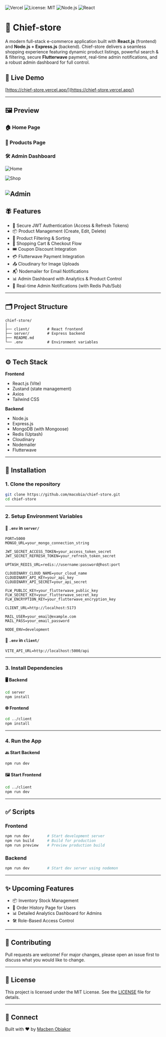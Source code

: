 ![Vercel](https://img.shields.io/badge/Hosted%20on-Vercel-black?logo=vercel)
![License: MIT](https://img.shields.io/badge/License-MIT-yellow.svg)
![Node.js](https://img.shields.io/badge/Backend-Node.js-green)
![React](https://img.shields.io/badge/Frontend-React-blue)

# 💼 Chief-store

A modern full-stack e-commerce application built with **React.js** (frontend) and **Node.js + Express.js** (backend). Chief-store delivers a seamless shopping experience featuring dynamic product listings, powerful search & & filtering, secure **Flutterwave** payment, real-time admin notifications, and a robust admin dashboard for full control.

## 🚀 Live Demo

[https://chief-store.vercel.app/](https://chief-store.vercel.app/)

---

## 🖼️ Preview

### 🏠 Home Page

### 👒 Products Page

### 🛠️ Admin Dashboard
![Home](https://res.cloudinary.com/dxrykhupk/image/upload/v1748768703/screenshot_3_dtkb9f.jpg)

![Shop](https://res.cloudinary.com/dxrykhupk/image/upload/v1748768703/screenshot_11_pp1jne.jpg)

![Admin](https://res.cloudinary.com/dxrykhupk/image/upload/v1748768703/screenshot_12_g7azwy.jpg)
---

## 🪰 Features

* 🔐 Secure JWT Authentication (Access & Refresh Tokens)
* 📦 Product Management (Create, Edit, Delete)
* 👞 Product Filtering & Sorting
* 👚 Shopping Cart & Checkout Flow
* 🎟️ Coupon Discount Integration
* 💳 Flutterwave Payment Integration
* 📤 Cloudinary for Image Uploads
* 📬 Nodemailer for Email Notifications
* 📊 Admin Dashboard with Analytics & Product Control
* 🔔 Real-time Admin Notifications (with Redis Pub/Sub)

---

## 🗂️ Project Structure

```
chief-store/
│
├── client/        # React frontend
├── server/        # Express backend
├── README.md
└── .env           # Environment variables
```

---

## ⚙️ Tech Stack

**Frontend**

* React.js (Vite)
* Zustand (state management)
* Axios
* Tailwind CSS

**Backend**

* Node.js
* Express.js
* MongoDB (with Mongoose)
* Redis (Uptash)
* Cloudinary
* Nodemailer
* Flutterwave

---

## 🔧 Installation

### 1. Clone the repository

```bash
git clone https://github.com/macobia/chief-store.git
cd chief-store
```

---

### 2. Setup Environment Variables

#### 📁 `.env` in `server/`

```env
PORT=5000
MONGO_URL=your_mongo_connection_string

JWT_SECRET_ACCESS_TOKEN=your_access_token_secret
JWT_SECRET_REFRESH_TOKEN=your_refresh_token_secret

UPTASH_REDIS_URL=redis://username:password@host:port

CLOUDINARY_CLOUD_NAME=your_cloud_name
CLOUDINARY_API_KEY=your_api_key
CLOUDINARY_API_SECRET=your_api_secret

FLW_PUBLIC_KEY=your_flutterwave_public_key
FLW_SECRET_KEY=your_flutterwave_secret_key
FLW_ENCRYPTION_KEY=your_flutterwave_encryption_key

CLIENT_URL=http://localhost:5173

MAIL_USER=your_email@example.com
MAIL_PASS=your_email_password

NODE_ENV=development
```

#### 📁 `.env` in `client/`

```env
VITE_API_URL=http://localhost:5000/api
```

---

### 3. Install Dependencies

#### 🖥️ Backend

```bash
cd server
npm install
```

#### 🌐 Frontend

```bash
cd ../client
npm install
```

---

### 4. Run the App

#### 🔙 Start Backend

```bash
npm run dev
```

#### 🖼️ Start Frontend

```bash
cd ../client
npm run dev
```

---

## ✅ Scripts

### Frontend

```bash
npm run dev        # Start development server
npm run build      # Build for production
npm run preview    # Preview production build
```

### Backend

```bash
npm run dev        # Start dev server using nodemon
```

---

## ✨ Upcoming Features

* 📦 Inventory Stock Management
* 🧲 Order History Page for Users
* 📊 Detailed Analytics Dashboard for Admins
* 🛠️ Role-Based Access Control

---

## 🤝 Contributing

Pull requests are welcome! For major changes, please open an issue first to discuss what you would like to change.

---

## 📄 License

This project is licensed under the MIT License.
See the [LICENSE](LICENSE) file for details.

---

## 🔗 Connect

Built with ❤️ by [Macben Obiakor](https://www.linkedin.com/in/macben-obiakor-787b44331)
